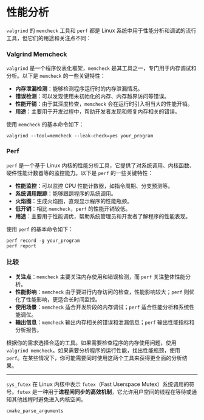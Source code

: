 # 性能分析

`valgrind` 的 `memcheck` 工具和 `perf` 都是 Linux 系统中用于性能分析和调试的流行工具，但它们的用途和关注点不同：

### Valgrind Memcheck

`valgrind` 是一个程序仪表化框架，`memcheck` 是其工具之一，专门用于内存调试和分析。以下是 `memcheck` 的一些关键特性：

- **内存泄漏检测**：能够检测程序运行时的内存泄漏情况。
- **错误检测**：可以发现使用未初始化的内存、内存越界访问等错误。
- **性能开销**：由于其深度检查，`memcheck` 会在运行时引入相当大的性能开销。
- **用途**：主要用于开发过程中，帮助开发者发现和修复内存相关的错误。

使用 `memcheck` 的基本命令如下：

```
valgrind --tool=memcheck --leak-check=yes your_program
```

### Perf

`perf` 是一个基于 Linux 内核的性能分析工具，它提供了对系统调用、内核函数、硬件性能计数器等的监控能力。以下是 `perf` 的一些关键特性：

- **性能监控**：可以监控 CPU 性能计数器，如指令周期、分支预测等。
- **系统调用跟踪**：能够跟踪程序的系统调用。
- **火焰图**：生成火焰图，直观显示程序的性能瓶颈。
- **低开销**：相比 `memcheck`，`perf` 的性能开销较低。
- **用途**：主要用于性能调优，帮助系统管理员和开发者了解程序的性能表现。

使用 `perf` 的基本命令如下：

```
perf record -g your_program
perf report
```

### 比较

- **关注点**：`memcheck` 主要关注内存使用和错误检测，而 `perf` 关注整体性能分析。
- **性能影响**：`memcheck` 由于要进行内存访问的检查，性能影响较大；`perf` 则优化了性能影响，更适合长时间监控。
- **使用场景**：`memcheck` 适合开发阶段的内存调试；`perf` 适合性能分析和系统性能调优。
- **输出信息**：`memcheck` 输出内存相关的错误和泄漏信息；`perf` 输出性能指标和分析报告。

根据你的需求选择合适的工具。如果需要检查程序的内存使用问题，使用 `valgrind memcheck`。如果需要分析程序的运行性能，找出性能瓶颈，使用 `perf`。在某些情况下，你可能需要同时使用这两个工具来获得更全面的分析结果。

---

`sys_futex` 在 Linux 内核中表示 `futex`（Fast Userspace Mutex）系统调用的符号。`futex` 是一种用于**进程间同步的高效机制**，它允许用户空间的线程在等待或通知其他线程时避免进入内核空间。

```
cmake_parse_arguments
```

